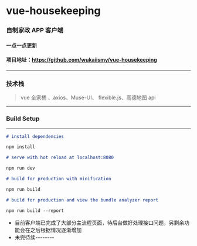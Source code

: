 # vue-housekeeping

### 自制家政 APP 客户端

#### 一点一点更新

#### 项目地址：https://github.com/wukaiismy/vue-housekeeping

---

### 技术栈

> vue 全家桶 、axios、Muse-UI、 flexible.js、高德地图 api

---

### Build Setup

---

```markdown
# install dependencies

npm install

# serve with hot reload at localhost:8080

npm run dev

# build for production with minification

npm run build

# build for production and view the bundle analyzer report

npm run build --report
```

- 目前客户端已完成了大部分主流程页面，待后台做好处理接口问题，另剩余功能会在之后根据情况逐渐增加
- 未完待续--------
